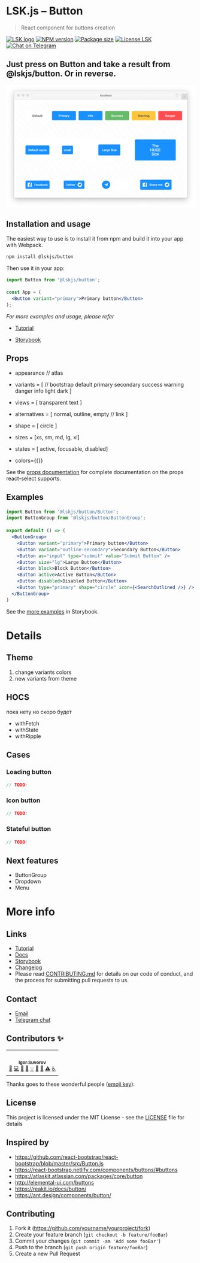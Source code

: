 # LSK.js – Button

> React component for buttons creation

[![LSK logo](https://badgen.net/badge/icon/MADE%20BY%20LSK?icon=zeit&label&color=red&labelColor=red)](https://github.com/lskjs)
[![NPM version](https://badgen.net/npm/v/@lskjs/button)](https://www.npmjs.com/package/@lskjs/button)
[![Package size](https://badgen.net/bundlephobia/minzip/@lskjs/button)](https://bundlephobia.com/result?p=@lskjs/button)
[![License LSK](https://badgen.net/npm/license/@lskjs/button)](https://github.com/lskjs/lskjs/blob/master/LICENSE)
[![Chat on Telegram](https://img.shields.io/badge/Chat%20on-Telegram-brightblue.svg)](https://t.me/lskjs)

## Just press on Button and take a result from @lskjs/button. Or in reverse.
<!-- <p align="center"> -->
![](/blog/images/button.png)

<!-- ## Getting Started -->
## Installation and usage

The easiest way to use is to install it from npm and build it into your app with Webpack.

```bash
npm install @lskjs/button
```

Then use it in your app:

```jsx
import Button from '@lskjs/button';

const App = (
  <Button variant="primary">Primary button</Button>
);
```

_For more examples and usage, please refer_

- [Tutorial](https://github.com/lskjs/ux/blob/master/blog/tutorial.md#2-%D0%BA%D0%B0%D0%BA-%D0%B4%D0%BE%D0%B1%D0%B0%D0%B2%D0%B8%D1%82%D1%8C-%D0%BA%D0%BD%D0%BE%D0%BF%D0%BA%D1%83-lskjsbutton-%D0%BD%D0%B0-cra-%D0%BB%D0%B5%D0%BD%D0%B4%D0%B8%D0%BD%D0%B3)

- [Storybook](https://lskjs.github.io/ux/?path=/story/button-button--paint)


## Props
- appearance // atlas
- variants = [ // bootstrap
  default
  primary
  secondary
  success
  warning
  danger
  info
  light
  dark
]
- views = [
   transparent
   text
]
- alternatives = [
  normal,
  outline,
  empty // link
]

- shape = [
  circle
]

- sizes = [xs, sm, md, lg, xl]

 - states = [ active, focusable, disabled] 

- colors={{}}

See the [props documentation](https://lskjs.github.io/ux/styleguide/button) for complete documentation on the props react-select supports.

## Examples

```jsx
import Button from '@lskjs/button/Button';
import ButtonGroup from '@lskjs/button/ButtonGroup';

export default () => (
  <ButtonGroup>
    <Button variant="primary">Primary button</Button>
    <Button variant="outline-secondary">Secondary Button</Button>
    <Button as="input" type="submit" value="Submit Button" />
    <Button size="lg">Large Button</Button>
    <Button block>Block Button</Button>
    <Button active>Active Button</Button>
    <Button disabled>Disabled Button</Button>
    <Button type="primary" shape="circle" icon={<SearchOutlined />} />
  </ButtonGroup>
)
 ```

See the [more examples](https://lskjs.github.io/ux/?path=/story/button-button--paint) in Storybook.

# Details
   
## Theme
1. change variants colors
2. new variants from theme

## HOCS
пока нету но скоро будет

- withFetch
- withState
- withRipple

## Cases

### Loading button
```js
// TODO: 
```

### Icon button
```js
// TODO: 
```

### Stateful button
```js
// TODO: 
```

## Next features
- ButtonGroup
- Dropdown
- Menu


# More info

## Links

- [Tutorial](https://github.com/lskjs/ux/blob/master/blog/tutorial.md#2-%D0%BA%D0%B0%D0%BA-%D0%B4%D0%BE%D0%B1%D0%B0%D0%B2%D0%B8%D1%82%D1%8C-%D0%BA%D0%BD%D0%BE%D0%BF%D0%BA%D1%83-lskjsbutton-%D0%BD%D0%B0-cra-%D0%BB%D0%B5%D0%BD%D0%B4%D0%B8%D0%BD%D0%B3)
- [Docs](https://lskjs.github.io/ux/styleguide/button)
- [Storybook](https://lskjs.github.io/ux/?path=/story/button-button--paint)
- [Changelog](./CHANGELOG.md)
- Please read [CONTRIBUTING.md](https://gist.github.com/PurpleBooth/b24679402957c63ec426) for details on our code of conduct, and the process for submitting pull requests to us.

## Contact
- [Email](mailto:hi@isuvorov.com)
- [Telegram chat](https://t.me/lskjs)

## Contributors ✨

<!-- ALL-CONTRIBUTORS-LIST:START - Do not remove or modify this section -->
<!-- prettier-ignore-start -->
<!-- markdownlint-disable -->
<table>
  <tr>
    <td align="center"><a href="https://isuvorov.com.com"><img src="https://avatars2.githubusercontent.com/u/1056977?v=4" width="100px;" alt=""/><br /><sub><b>Igor Suvorov</b></sub></a><br /><a href="#question-isuvorov" title="Answering Questions">💬</a> <a href="isuvorov/lib-starter-kit/isuvorov/lib-starter-kit/commits?author=isuvorov" title="Code">💻</a> <a href="#design-isuvorov" title="Design">🎨</a> <a href="isuvorov/lib-starter-kit/isuvorov/lib-starter-kit/commits?author=isuvorov" title="Documentation">📖</a> <a href="#example-isuvorov" title="Examples">💡</a> <a href="#ideas-isuvorov" title="Ideas, Planning, & Feedback">🤔</a> <a href="isuvorov/lib-starter-kit/isuvorov/lib-starter-kit/pulls?q=is%3Apr+reviewed-by%3Aisuvorov" title="Reviewed Pull Requests">👀</a> <a href="isuvorov/lib-starter-kit/isuvorov/lib-starter-kit/commits?author=isuvorov" title="Tests">⚠️</a> <a href="#a11y-isuvorov" title="Accessibility">️️️️♿️</a></td>
  </tr>
</table>

<!-- markdownlint-enable -->
<!-- prettier-ignore-end -->
<!-- ALL-CONTRIBUTORS-LIST:END -->
Thanks goes to these wonderful people ([emoji key](https://allcontributors.org/docs/en/emoji-key)):


## License

This project is licensed under the MIT License - see the [LICENSE](LICENSE) file for details


## Inspired by
- https://github.com/react-bootstrap/react-bootstrap/blob/master/src/Button.js
- https://react-bootstrap.netlify.com/components/buttons/#buttons
- https://atlaskit.atlassian.com/packages/core/button
- http://elemental-ui.com/buttons
- https://reakit.io/docs/button/
- https://ant.design/components/button/


## Contributing

1. Fork it (<https://github.com/yourname/yourproject/fork>)
2. Create your feature branch (`git checkout -b feature/fooBar`)
3. Commit your changes (`git commit -am 'Add some fooBar'`)
4. Push to the branch (`git push origin feature/fooBar`)
5. Create a new Pull Request


